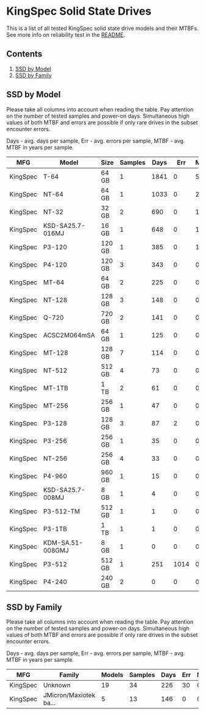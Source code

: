 KingSpec Solid State Drives
===========================

This is a list of all tested KingSpec solid state drive models and their MTBFs. See
more info on reliability test in the [README](https://github.com/bsdhw/SMART).

Contents
--------

1. [ SSD by Model  ](#ssd-by-model)
2. [ SSD by Family ](#ssd-by-family)

SSD by Model
------------

Please take all columns into account when reading the table. Pay attention on the
number of tested samples and power-on days. Simultaneous high values of both MTBF
and errors are possible if only rare drives in the subset encounter errors.

Days - avg. days per sample,
Err  - avg. errors per sample,
MTBF - avg. MTBF in years per sample.

| MFG       | Model              | Size   | Samples | Days  | Err   | MTBF |
|-----------|--------------------|--------|---------|-------|-------|------|
| KingSpec  | T-64               | 64 GB  | 1       | 1841  | 0     | 5.05   |
| KingSpec  | NT-64              | 64 GB  | 1       | 1033  | 0     | 2.83   |
| KingSpec  | NT-32              | 32 GB  | 2       | 690   | 0     | 1.89   |
| KingSpec  | KSD-SA25.7-016MJ   | 16 GB  | 1       | 648   | 0     | 1.78   |
| KingSpec  | P3-120             | 120 GB | 1       | 385   | 0     | 1.06   |
| KingSpec  | P4-120             | 120 GB | 3       | 343   | 0     | 0.94   |
| KingSpec  | MT-64              | 64 GB  | 2       | 225   | 0     | 0.62   |
| KingSpec  | NT-128             | 128 GB | 3       | 148   | 0     | 0.41   |
| KingSpec  | Q-720              | 720 GB | 2       | 141   | 0     | 0.39   |
| KingSpec  | ACSC2M064mSA       | 64 GB  | 1       | 125   | 0     | 0.34   |
| KingSpec  | MT-128             | 128 GB | 7       | 114   | 0     | 0.31   |
| KingSpec  | NT-512             | 512 GB | 4       | 73    | 0     | 0.20   |
| KingSpec  | MT-1TB             | 1 TB   | 2       | 61    | 0     | 0.17   |
| KingSpec  | MT-256             | 256 GB | 1       | 47    | 0     | 0.13   |
| KingSpec  | P3-128             | 128 GB | 3       | 87    | 2     | 0.11   |
| KingSpec  | P3-256             | 256 GB | 1       | 35    | 0     | 0.10   |
| KingSpec  | NT-256             | 256 GB | 4       | 33    | 0     | 0.09   |
| KingSpec  | P4-960             | 960 GB | 1       | 15    | 0     | 0.04   |
| KingSpec  | KSD-SA25.7-008MJ   | 8 GB   | 1       | 4     | 0     | 0.01   |
| KingSpec  | P3-512-TM          | 512 GB | 1       | 1     | 0     | 0.00   |
| KingSpec  | P3-1TB             | 1 TB   | 1       | 1     | 0     | 0.00   |
| KingSpec  | KDM-SA.51-008GMJ   | 8 GB   | 1       | 0     | 0     | 0.00   |
| KingSpec  | P3-512             | 512 GB | 1       | 251   | 1014  | 0.00   |
| KingSpec  | P4-240             | 240 GB | 2       | 0     | 0     | 0.00   |

SSD by Family
-------------

Please take all columns into account when reading the table. Pay attention on the
number of tested samples and power-on days. Simultaneous high values of both MTBF
and errors are possible if only rare drives in the subset encounter errors.

Days - avg. days per sample,
Err  - avg. errors per sample,
MTBF - avg. MTBF in years per sample.

| MFG       | Family                 | Models | Samples | Days  | Err   | MTBF |
|-----------|------------------------|--------|---------|-------|-------|------|
| KingSpec  | Unknown                | 19     | 34      | 226   | 30    | 0.59   |
| KingSpec  | JMicron/Maxiotek ba... | 5      | 13      | 146   | 0     | 0.40   |
